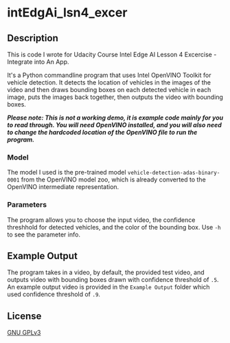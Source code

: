 # intEdgAi_lsn4_excer
## Description
This is code I wrote for Udacity Course Intel Edge AI Lesson 4 Excercise - Integrate into An App.

It's a Python commandline program that uses Intel OpenVINO Toolkit for vehicle detection. It detects the location of vehicles in the images of the video and then draws bounding boxes on each detected vehicle in each image, puts the images back together, then outputs the video with bounding boxes.

***Please note: This is not a working demo, it is example code mainly for you to read through.
You will need OpenVINO installed, and you will also need to change the hardcoded location of the OpenVINO file to run the program.***

### Model
The model I used is the pre-trained model `vehicle-detection-adas-binary-0001` from the OpenVINO model zoo, which is already converted to the OpenVINO intermediate representation.

### Parameters
The program allows you to choose the input video, the confidence threshhold for detected vehicles, and the color of the bounding box. Use `-h` to see the parameter info.

## Example Output
The program takes in a video, by default, the provided test video, and outputs video with bounding boxes drawn with confidence threshold of `.5`. An example output video is provided in the `Example Output` folder which used confidence threshold of `.9`.

## License

[GNU GPLv3](https://choosealicense.com/licenses/gpl-3.0/)
